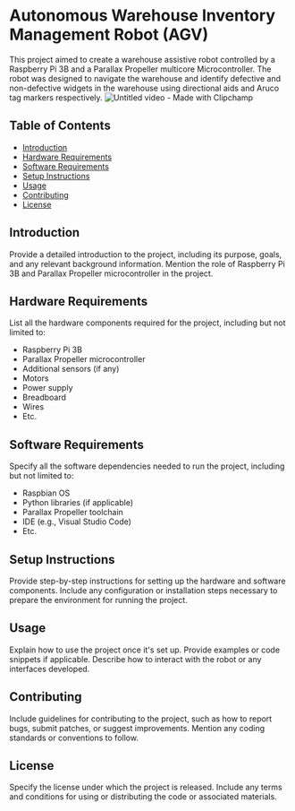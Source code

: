 # Autonomous Warehouse Inventory Management Robot (AGV)

This project aimed to create a warehouse assistive robot controlled by a Raspberry Pi 3B and a Parallax Propeller multicore Microcontroller. The robot was designed to navigate the warehouse and identify defective and non-defective widgets in the warehouse using directional aids and Aruco tag markers respectively.
![Untitled video - Made with Clipchamp](https://github.com/IJAMUL1/Warehouse-Inventory-Management-Robot/assets/60096099/7b406b51-b712-4778-9d8b-ed9ba6e95d70)


## Table of Contents

- [Introduction](#introduction)
- [Hardware Requirements](#hardware-requirements)
- [Software Requirements](#software-requirements)
- [Setup Instructions](#setup-instructions)
- [Usage](#usage)
- [Contributing](#contributing)
- [License](#license)

## Introduction

Provide a detailed introduction to the project, including its purpose, goals, and any relevant background information. Mention the role of Raspberry Pi 3B and Parallax Propeller microcontroller in the project.

## Hardware Requirements

List all the hardware components required for the project, including but not limited to:
- Raspberry Pi 3B
- Parallax Propeller microcontroller
- Additional sensors (if any)
- Motors
- Power supply
- Breadboard
- Wires
- Etc.

## Software Requirements

Specify all the software dependencies needed to run the project, including but not limited to:
- Raspbian OS
- Python libraries (if applicable)
- Parallax Propeller toolchain
- IDE (e.g., Visual Studio Code)
- Etc.

## Setup Instructions

Provide step-by-step instructions for setting up the hardware and software components. Include any configuration or installation steps necessary to prepare the environment for running the project.

## Usage

Explain how to use the project once it's set up. Provide examples or code snippets if applicable. Describe how to interact with the robot or any interfaces developed.

## Contributing

Include guidelines for contributing to the project, such as how to report bugs, submit patches, or suggest improvements. Mention any coding standards or conventions to follow.

## License

Specify the license under which the project is released. Include any terms and conditions for using or distributing the code or associated materials.
